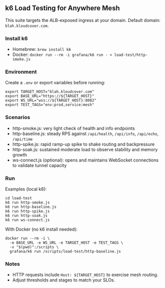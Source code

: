 ## k6 Load Testing for Anywhere Mesh

This suite targets the ALB-exposed ingress at your domain. Default domain: `blah.kloudcover.com`.

### Install k6

- Homebrew: `brew install k6`
- Docker: `docker run --rm -i grafana/k6 run - < load-test/http-smoke.js`

### Environment

Create a `.env` or export variables before running:

```
export TARGET_HOST="blah.kloudcover.com"
export BASE_URL="https://${TARGET_HOST}"
export WS_URL="wss://${TARGET_HOST}:8082"
export TEST_TAGS="env:prod,service:mesh"
```

### Scenarios

- http-smoke.js: very light check of health and info endpoints
- http-baseline.js: steady RPS against `/api/health`, `/api/info`, `/api/echo`, `/api/time`
- http-spike.js: rapid ramp-up spike to shake routing and backpressure
- http-soak.js: sustained moderate load to observe stability and memory growth
- ws-connect.js (optional): opens and maintains WebSocket connections to validate tunnel capacity

### Run

Examples (local k6):

```
cd load-test
k6 run http-smoke.js
k6 run http-baseline.js
k6 run http-spike.js
k6 run http-soak.js
k6 run ws-connect.js
```

With Docker (no k6 install needed):

```
docker run --rm -i \
  -e BASE_URL -e WS_URL -e TARGET_HOST -e TEST_TAGS \
  -v "$(pwd)":/scripts \
  grafana/k6 run /scripts/load-test/http-baseline.js
```

### Notes

- HTTP requests include `Host: ${TARGET_HOST}` to exercise mesh routing.
- Adjust thresholds and stages to match your SLOs.
